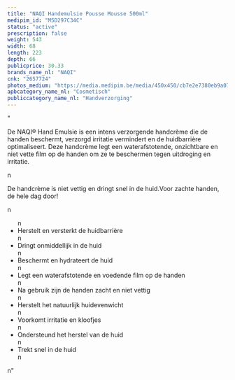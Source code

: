 ```yaml
---
title: "NAQI Handemulsie Pousse Mousse 500ml"
medipim_id: "M5D297C34C"
status: "active"
prescription: false
weight: 543
width: 68
length: 223
depth: 66
publicprice: 30.33
brands_name_nl: "NAQI"
cnk: "2657724"
photos_medium: "https://media.medipim.be/media/450x450/cb7e2e7380eb9a07dce53b7c6fa41f29.jpg"
apbcategory_name_nl: "Cosmetisch"
publiccategory_name_nl: "Handverzorging"
---
```

"<p>De NAQI® Hand Emulsie is een intens verzorgende handcrème die de handen beschermt, verzorgd irritatie vermindert en de huidbarrière optimaliseert. Deze handcrème legt een waterafstotende, onzichtbare en niet vette film op de handen om ze te beschermen tegen uitdroging en irritatie.</p>n<p>De handcrème is niet vettig en dringt snel in de huid.Voor zachte handen, de hele dag door!</p>n<ul>n<li>Herstelt en versterkt de huidbarrière</li>n<li>Dringt onmiddellijk in de huid</li>n<li>Beschermt en hydrateert de huid</li>n<li>Legt een waterafstotende en voedende film op de handen</li>n<li>Na gebruik zijn de handen zacht en niet vettig</li>n<li>Herstelt het natuurlijk huidevenwicht</li>n<li>Voorkomt irritatie en kloofjes</li>n<li>Ondersteund het herstel van de huid</li>n<li>Trekt snel in de huid</li>n</ul>n"
